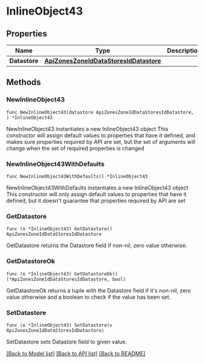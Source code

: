 # InlineObject43

## Properties

Name | Type | Description | Notes
------------ | ------------- | ------------- | -------------
**Datastore** | [**ApiZonesZoneIdDataStoresIdDatastore**](_api_zones__zoneId__data_stores__id__datastore.md) |  | 

## Methods

### NewInlineObject43

`func NewInlineObject43(datastore ApiZonesZoneIdDataStoresIdDatastore, ) *InlineObject43`

NewInlineObject43 instantiates a new InlineObject43 object
This constructor will assign default values to properties that have it defined,
and makes sure properties required by API are set, but the set of arguments
will change when the set of required properties is changed

### NewInlineObject43WithDefaults

`func NewInlineObject43WithDefaults() *InlineObject43`

NewInlineObject43WithDefaults instantiates a new InlineObject43 object
This constructor will only assign default values to properties that have it defined,
but it doesn't guarantee that properties required by API are set

### GetDatastore

`func (o *InlineObject43) GetDatastore() ApiZonesZoneIdDataStoresIdDatastore`

GetDatastore returns the Datastore field if non-nil, zero value otherwise.

### GetDatastoreOk

`func (o *InlineObject43) GetDatastoreOk() (*ApiZonesZoneIdDataStoresIdDatastore, bool)`

GetDatastoreOk returns a tuple with the Datastore field if it's non-nil, zero value otherwise
and a boolean to check if the value has been set.

### SetDatastore

`func (o *InlineObject43) SetDatastore(v ApiZonesZoneIdDataStoresIdDatastore)`

SetDatastore sets Datastore field to given value.



[[Back to Model list]](../README.md#documentation-for-models) [[Back to API list]](../README.md#documentation-for-api-endpoints) [[Back to README]](../README.md)


